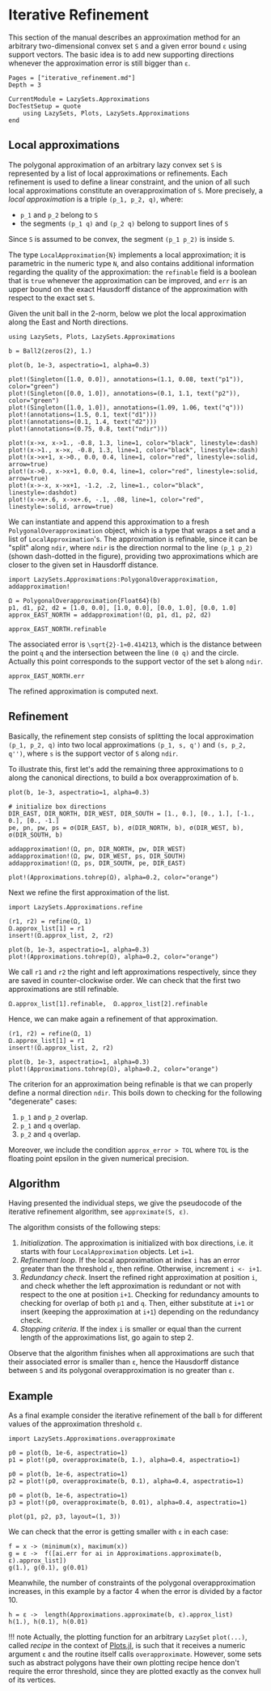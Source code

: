 # Iterative Refinement

This section of the manual describes an approximation method for an arbitrary
two-dimensional convex set ``S`` and a given error bound ``ɛ`` using support
vectors. The basic idea is to add new supporting directions whenever the approximation
error is still bigger than ``ɛ``.

```@contents
Pages = ["iterative_refinement.md"]
Depth = 3
```

```@meta
CurrentModule = LazySets.Approximations
DocTestSetup = quote
    using LazySets, Plots, LazySets.Approximations
end
```

## Local approximations

The polygonal approximation of an arbitrary lazy convex set `S` is represented by a
list of local approximations or refinements. Each refinement is used to define a
linear constraint, and the union of all such local approximations constitute an
overapproximation of `S`.
More precisely, a *local approximation* is a triple ``(p_1, p_2, q)``, where:

- ``p_1`` and ``p_2`` belong to ``S``
- the segments ``(p_1 q)`` and ``(p_2 q)`` belong to support lines of ``S``

Since ``S`` is assumed to be convex, the segment ``(p_1 p_2)`` is
inside ``S``.

The type `LocalApproximation{N}` implements a local
approximation; it is parametric in the numeric type `N`, and also contains additional
information regarding the quality of the approximation: the `refinable` field
is a boolean that is `true` whenever the approximation can be improved, and
`err` is an upper bound on the exact Hausdorff distance of the approximation with
respect to the exact set `S`.

Given the unit ball in the 2-norm, below we plot the local approximation along
the East and North directions.

```@example example_iterative_refinement
using LazySets, Plots, LazySets.Approximations

b = Ball2(zeros(2), 1.)

plot(b, 1e-3, aspectratio=1, alpha=0.3)

plot!(Singleton([1.0, 0.0]), annotations=(1.1, 0.08, text("p1")), color="green")
plot!(Singleton([0.0, 1.0]), annotations=(0.1, 1.1, text("p2")), color="green")
plot!(Singleton([1.0, 1.0]), annotations=(1.09, 1.06, text("q")))
plot!(annotations=(1.5, 0.1, text("d1")))
plot!(annotations=(0.1, 1.4, text("d2")))
plot!(annotations=(0.75, 0.8, text("ndir")))

plot!(x->x, x->1., -0.8, 1.3, line=1, color="black", linestyle=:dash)
plot!(x->1., x->x, -0.8, 1.3, line=1, color="black", linestyle=:dash)
plot!(x->x+1, x->0., 0.0, 0.4, line=1, color="red", linestyle=:solid, arrow=true)
plot!(x->0., x->x+1, 0.0, 0.4, line=1, color="red", linestyle=:solid, arrow=true)
plot!(x->-x, x->x+1, -1.2, .2, line=1., color="black", linestyle=:dashdot)
plot!(x->x+.6, x->x+.6, -.1, .08, line=1, color="red", linestyle=:solid, arrow=true)
```

We can instantiate and append this approximation to a fresh `PolygonalOverapproximation`
object, which is a type that wraps a set and a list of `LocalApproximation`'s.
The approximation is refinable, since it can be "split" along `ndir`, where `ndir`
is the direction normal to the line ``(p_1 p_2)`` (shown dash-dotted in the figure),
providing two approximations which are closer to the given set in Hausdorff distance.


```@example example_iterative_refinement
import LazySets.Approximations:PolygonalOverapproximation, addapproximation!

Ω = PolygonalOverapproximation{Float64}(b)
p1, d1, p2, d2 = [1.0, 0.0], [1.0, 0.0], [0.0, 1.0], [0.0, 1.0]
approx_EAST_NORTH = addapproximation!(Ω, p1, d1, p2, d2)

approx_EAST_NORTH.refinable
```

The associated error is ``\sqrt{2}-1≈0.414213``, which is the distance between
the point ``q`` and the intersection between the line ``(0 q)`` and the circle.
Actually this point corresponds to the support vector of the set `b` along `ndir`.

```@example example_iterative_refinement
approx_EAST_NORTH.err
```

The refined approximation is computed next.

## Refinement

Basically, the refinement step consists of splitting the local approximation
``(p_1, p_2, q)`` into two local approximations ``(p_1, s, q')`` and
``(s, p_2, q'')``, where `s` is the support vector of ``S`` along `ndir`.

To illustrate this, first let's add the remaining three approximations to `Ω`
along the canonical directions, to build a box overapproximation of `b`.

```@example example_iterative_refinement
plot(b, 1e-3, aspectratio=1, alpha=0.3)

# initialize box directions
DIR_EAST, DIR_NORTH, DIR_WEST, DIR_SOUTH = [1., 0.], [0., 1.], [-1., 0.], [0., -1.]
pe, pn, pw, ps = σ(DIR_EAST, b), σ(DIR_NORTH, b), σ(DIR_WEST, b), σ(DIR_SOUTH, b)

addapproximation!(Ω, pn, DIR_NORTH, pw, DIR_WEST)
addapproximation!(Ω, pw, DIR_WEST, ps, DIR_SOUTH)
addapproximation!(Ω, ps, DIR_SOUTH, pe, DIR_EAST)

plot!(Approximations.tohrep(Ω), alpha=0.2, color="orange")
```

Next we refine the first approximation of the list.

```@example example_iterative_refinement
import LazySets.Approximations.refine

(r1, r2) = refine(Ω, 1)
Ω.approx_list[1] = r1
insert!(Ω.approx_list, 2, r2)

plot(b, 1e-3, aspectratio=1, alpha=0.3)
plot!(Approximations.tohrep(Ω), alpha=0.2, color="orange")
```

We call `r1` and `r2` the right and left approximations respectively, since
they are saved in counter-clockwise order. We can check that the first two
approximations are still refinable.

```@example example_iterative_refinement
Ω.approx_list[1].refinable,  Ω.approx_list[2].refinable
```

Hence, we can make again a refinement of that approximation.

```@example example_iterative_refinement
(r1, r2) = refine(Ω, 1)
Ω.approx_list[1] = r1
insert!(Ω.approx_list, 2, r2)

plot(b, 1e-3, aspectratio=1, alpha=0.3)
plot!(Approximations.tohrep(Ω), alpha=0.2, color="orange")
```

The criterion for an approximation being refinable is that we can properly define
a normal direction `ndir`. This boils down to checking for the following
"degenerate" cases:

1. ``p_1`` and ``p_2`` overlap.
2. ``p_1`` and ``q`` overlap.
1. ``p_2`` and ``q`` overlap.

Moreover, we include the condition `approx_error > TOL` where `TOL` is the floating
point epsilon in the given numerical precision.

## Algorithm

Having presented the individual steps, we give the pseudocode of the iterative
refinement algorithm, see `approximate(S, ε)`.

The algorithm consists of the following steps:

1. *Initialization*. The approximation is initialized with box directions,
   i.e. it starts with four `LocalApproximation` objects. Let `i=1`.
2. *Refinement loop*. If the local approximation at index `i` has an error greater
   than the threshold `ε`, then refine. Otherwise, increment `i <- i+1`.
3. *Redundancy check*. Insert the refined right approximation at position `i`,
   and check whether the left approximation is redundant or not with respect to the one
   at position `i+1`. Checking for redundancy amounts to checking for overlap of both
   `p1` and `q`. Then, either substitute at `i+1` or insert (keeping the approximation
    at `i+1`) depending on the redundancy check.
4. *Stopping criteria*. If the index `i` is smaller or equal than the current length of
   the approximations list, go again to step 2.

Observe that the algorithm finishes when all approximations are such that
their associated error is smaller than `ε`, hence the Hausdorff distance between
`S` and its polygonal overapproximation is no greater than `ε`.

## Example

As a final example consider the iterative refinement of the ball `b` for different
values of the approximation threshold `ε`.

```@example example_iterative_refinement
import LazySets.Approximations.overapproximate

p0 = plot(b, 1e-6, aspectratio=1)
p1 = plot!(p0, overapproximate(b, 1.), alpha=0.4, aspectratio=1)

p0 = plot(b, 1e-6, aspectratio=1)
p2 = plot!(p0, overapproximate(b, 0.1), alpha=0.4, aspectratio=1)

p0 = plot(b, 1e-6, aspectratio=1)
p3 = plot!(p0, overapproximate(b, 0.01), alpha=0.4, aspectratio=1)

plot(p1, p2, p3, layout=(1, 3))
```

We can check that the error is getting smaller with `ε` in each case:

```@example example_iterative_refinement
f = x -> (minimum(x), maximum(x))
g = ε ->  f([ai.err for ai in Approximations.approximate(b, ε).approx_list])
g(1.), g(0.1), g(0.01)
```

Meanwhile, the number of constraints of the polygonal overapproximation increases,
in this example by a factor 4 when the error is divided by a factor 10.

```@example example_iterative_refinement
h = ε ->  length(Approximations.approximate(b, ε).approx_list)
h(1.), h(0.1), h(0.01)
```

!!! note
    Actually, the plotting function for an arbitrary `LazySet` `plot(...)`,
    called *recipe* in the context of [Plots.jl](https://github.com/JuliaPlots/Plots.jl),
    is such that it receives a numeric argument `ε` and the routine itself calls
    `overapproximate`. However, some sets such as abstract polygons have
    their own plotting recipe hence don't require the error threshold, since
    they are plotted exactly as the convex hull of its vertices.
